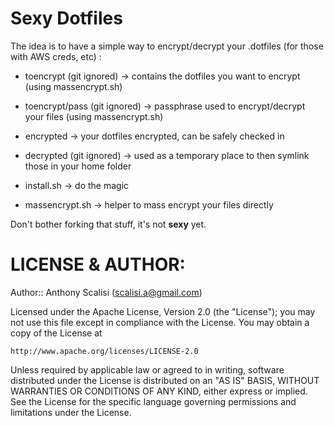 # Sexy Dotfiles


The idea is to have a simple way to encrypt/decrypt your .dotfiles (for those with AWS creds, etc) :

- toencrypt (git ignored) -> contains the dotfiles you want to encrypt (using massencrypt.sh)

- toencrypt/pass (git ignored) -> passphrase used to encrypt/decrypt your files (using massencrypt.sh)

- encrypted -> your dotfiles encrypted, can be safely checked in

- decrypted (git ignored) -> used as a temporary place to then symlink those in your home folder

- install.sh -> do the magic

- massencrypt.sh -> helper to mass encrypt your files directly


Don't bother forking that stuff, it's not **sexy** yet.



# LICENSE & AUTHOR:

Author:: Anthony Scalisi (scalisi.a@gmail.com)

Licensed under the Apache License, Version 2.0 (the "License"); you may not use this file except in compliance with the License. You may obtain a copy of the License at

	http://www.apache.org/licenses/LICENSE-2.0

Unless required by applicable law or agreed to in writing, software distributed under the License is distributed on an "AS IS" BASIS, WITHOUT WARRANTIES OR CONDITIONS OF ANY KIND, either express or implied. See the License for the specific language governing permissions and limitations under the License.



